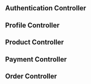 ## Authentication Controller
## Profile Controller
## Product Controller
## Payment Controller
## Order Controller

